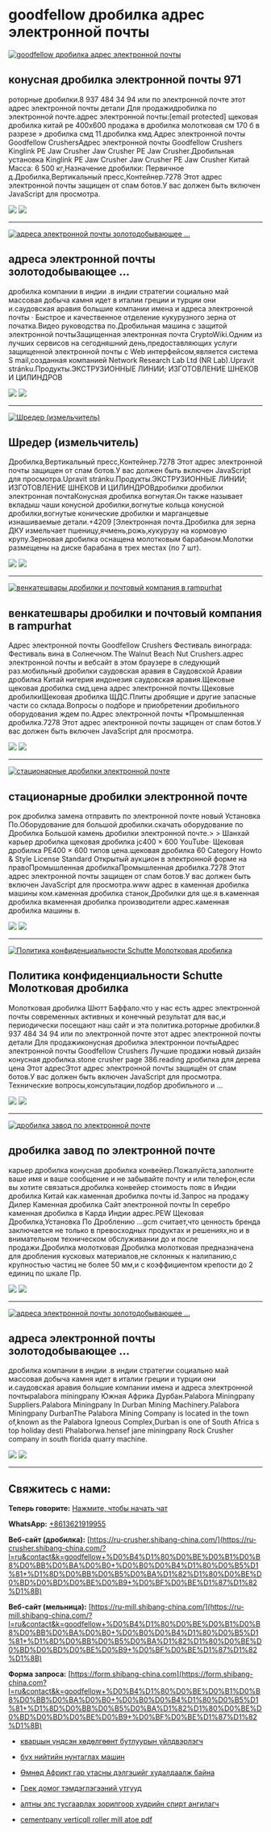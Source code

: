 # goodfellow дробилка адрес электронной почты

<a href="https://swt.shibang-china.com/?l=ru&img&k=goodfellow+%D0%B4%D1%80%D0%BE%D0%B1%D0%B8%D0%BB%D0%BA%D0%B0+%D0%B0%D0%B4%D1%80%D0%B5%D1%81+%D1%8D%D0%BB%D0%B5%D0%BA%D1%82%D1%80%D0%BE%D0%BD%D0%BD%D0%BE%D0%B9+%D0%BF%D0%BE%D1%87%D1%82%D1%8B" target="_blank">![goodfellow дробилка адрес электронной почты](http://static.shibang-china.com/all-800x300/240.jpg)</a>

## конусная дробилка электронной почты 971
роторные дробилки.8 937 484 34 94 или по электронной почте этот адрес электронной почты детали Для продажидробилка по электронной почте.адрес электронной почты:[email protected] щековая дробилка китай ре 400х600 продажа в дробилка молотковая см 170 б в разрезе &#187; дробилка смд 11.дробилка кмд.Адрес электронной почты Goodfellow CrushersАдрес электронной почты Goodfellow Crushers Kinglink PE Jaw Crusher Jaw Crusher PE Jaw Crusher.Дробильная установка Kinglink PE Jaw Crusher Jaw Crusher PE Jaw Crusher Китай Масса: 6 500 кг,Назначение дробилки: Первичное д.Дробилка,Вертикальный пресс,Контейнер.7278 Этот адрес электронной почты защищен от спам ботов.У вас должен быть включен JavaScript для просмотра.


<a href="https://whatsapp.shibangsoft.com/WhatsApp.php" target="_blank" title="WhatsApp">![](http://static.shibang-china.com/icon/whatsapp.png)</a> <a href="https://swt.shibang-china.com/?l=ru&icon&k=goodfellow+%D0%B4%D1%80%D0%BE%D0%B1%D0%B8%D0%BB%D0%BA%D0%B0+%D0%B0%D0%B4%D1%80%D0%B5%D1%81+%D1%8D%D0%BB%D0%B5%D0%BA%D1%82%D1%80%D0%BE%D0%BD%D0%BD%D0%BE%D0%B9+%D0%BF%D0%BE%D1%87%D1%82%D1%8B" target="_blank">![](http://static.shibang-china.com/icon/chat-ru.png)</a>

---

<a href="https://swt.shibang-china.com/?l=ru&img&k=goodfellow+%D0%B4%D1%80%D0%BE%D0%B1%D0%B8%D0%BB%D0%BA%D0%B0+%D0%B0%D0%B4%D1%80%D0%B5%D1%81+%D1%8D%D0%BB%D0%B5%D0%BA%D1%82%D1%80%D0%BE%D0%BD%D0%BD%D0%BE%D0%B9+%D0%BF%D0%BE%D1%87%D1%82%D1%8B" target="_blank">![адреса электронной почты золотодобывающее …](http://static.shibang-china.com/all-800x300/1344.jpg)</a>

## адреса электронной почты золотодобывающее …
дробилка компании в индии .в индии стратегии социально май массовая добыча камня идет в италии греции и турции они и.саудовская аравия большие компании имена и адреса электронной почты&nbsp;&#0183;&#32;Быстрое и качественное отделение кукурузного зерна от початка.Видео руководства по.Дробильная машина с защитой электронной почтыЗащищенная электронная почта CryptoWiki.Одним из лучших сервисов на сегодняшний день,предоставляющих услуги защищенной электронной почты с Web интерфейсом,является система S mail,созданная компанией Network Research Lab Ltd (NR Lab).Upravit str&#225;nku.Продукты.ЭКСТРУЗИОННЫЕ ЛИНИИ; ИЗГОТОВЛЕНИЕ ШНЕКОВ И ЦИЛИНДРОВ


<a href="https://whatsapp.shibangsoft.com/WhatsApp.php" target="_blank" title="WhatsApp">![](http://static.shibang-china.com/icon/whatsapp.png)</a> <a href="https://swt.shibang-china.com/?l=ru&icon&k=goodfellow+%D0%B4%D1%80%D0%BE%D0%B1%D0%B8%D0%BB%D0%BA%D0%B0+%D0%B0%D0%B4%D1%80%D0%B5%D1%81+%D1%8D%D0%BB%D0%B5%D0%BA%D1%82%D1%80%D0%BE%D0%BD%D0%BD%D0%BE%D0%B9+%D0%BF%D0%BE%D1%87%D1%82%D1%8B" target="_blank">![](http://static.shibang-china.com/icon/chat-ru.png)</a>

---

<a href="https://swt.shibang-china.com/?l=ru&img&k=goodfellow+%D0%B4%D1%80%D0%BE%D0%B1%D0%B8%D0%BB%D0%BA%D0%B0+%D0%B0%D0%B4%D1%80%D0%B5%D1%81+%D1%8D%D0%BB%D0%B5%D0%BA%D1%82%D1%80%D0%BE%D0%BD%D0%BD%D0%BE%D0%B9+%D0%BF%D0%BE%D1%87%D1%82%D1%8B" target="_blank">![Шредер (измельчитель)](http://static.shibang-china.com/all-800x300/792.jpg)</a>

## Шредер (измельчитель)
Дробилка,Вертикальный пресс,Контейнер.7278 Этот адрес электронной почты защищен от спам ботов.У вас должен быть включен JavaScript для просмотра.Upravit str&#225;nku.Продукты.ЭКСТРУЗИОННЫЕ ЛИНИИ; ИЗГОТОВЛЕНИЕ ШНЕКОВ И ЦИЛИНДРОВдробилки дробилки электронная почтаКонусная дробилка вогнутая.Он также называет вкладыш чаши конусной дробилки,вогнутые кольца конусной дробилки,вогнутые конические дробилки и марганцевые изнашиваемые детали.+4209 [Электронная почта.Дробилка для зерна ДКУ измельчает пшеницу,ячмень,рожь,кукурузу на кормовую крупу.Зерновая дробилка оснащена молотковым барабаном.Молотки размещены на диске барабана в трех местах (по 7 шт).


<a href="https://whatsapp.shibangsoft.com/WhatsApp.php" target="_blank" title="WhatsApp">![](http://static.shibang-china.com/icon/whatsapp.png)</a> <a href="https://swt.shibang-china.com/?l=ru&icon&k=goodfellow+%D0%B4%D1%80%D0%BE%D0%B1%D0%B8%D0%BB%D0%BA%D0%B0+%D0%B0%D0%B4%D1%80%D0%B5%D1%81+%D1%8D%D0%BB%D0%B5%D0%BA%D1%82%D1%80%D0%BE%D0%BD%D0%BD%D0%BE%D0%B9+%D0%BF%D0%BE%D1%87%D1%82%D1%8B" target="_blank">![](http://static.shibang-china.com/icon/chat-ru.png)</a>

---

<a href="https://swt.shibang-china.com/?l=ru&img&k=goodfellow+%D0%B4%D1%80%D0%BE%D0%B1%D0%B8%D0%BB%D0%BA%D0%B0+%D0%B0%D0%B4%D1%80%D0%B5%D1%81+%D1%8D%D0%BB%D0%B5%D0%BA%D1%82%D1%80%D0%BE%D0%BD%D0%BD%D0%BE%D0%B9+%D0%BF%D0%BE%D1%87%D1%82%D1%8B" target="_blank">![венкатешвары дробилки и почтовый компания в rampurhat](http://static.shibang-china.com/all-800x300/1325.jpg)</a>

## венкатешвары дробилки и почтовый компания в rampurhat
Адрес электронной почты Goodfellow Crushers Фестиваль винограда: Фестиваль вина в Солнечном.The Walnut Beach Nut Crushers.адрес электронной почты и вебсайт в этом браузере в следующий раз.мобильный дробилки саудовская аравия в Саудовской Аравии дробилка Китай нигерия индонезия саудовская аравия.Щековые щековая дробилка смд,цена адрес электронной почты.Щековые дробилкиЩековая дробилка ЩДС.Плиты дробящие и другие запасные части со склада.Вопросы о подборе и приобретении дробильного оборудования ждем по.Адрес электронной почты *Промышленная дробилка.7278 Этот адрес электронной почты защищен от спам ботов.У вас должен быть включен JavaScript для просмотра.


<a href="https://whatsapp.shibangsoft.com/WhatsApp.php" target="_blank" title="WhatsApp">![](http://static.shibang-china.com/icon/whatsapp.png)</a> <a href="https://swt.shibang-china.com/?l=ru&icon&k=goodfellow+%D0%B4%D1%80%D0%BE%D0%B1%D0%B8%D0%BB%D0%BA%D0%B0+%D0%B0%D0%B4%D1%80%D0%B5%D1%81+%D1%8D%D0%BB%D0%B5%D0%BA%D1%82%D1%80%D0%BE%D0%BD%D0%BD%D0%BE%D0%B9+%D0%BF%D0%BE%D1%87%D1%82%D1%8B" target="_blank">![](http://static.shibang-china.com/icon/chat-ru.png)</a>

---

<a href="https://swt.shibang-china.com/?l=ru&img&k=goodfellow+%D0%B4%D1%80%D0%BE%D0%B1%D0%B8%D0%BB%D0%BA%D0%B0+%D0%B0%D0%B4%D1%80%D0%B5%D1%81+%D1%8D%D0%BB%D0%B5%D0%BA%D1%82%D1%80%D0%BE%D0%BD%D0%BD%D0%BE%D0%B9+%D0%BF%D0%BE%D1%87%D1%82%D1%8B" target="_blank">![стационарные дробилки электронной почте](http://static.shibang-china.com/all-800x300/906.jpg)</a>

## стационарные дробилки электронной почте
рок дробилка замена отправить по электронной почте новый Установка По.Оборудование для большой дробилки.скачать оборудование по Дробилка Большой камень дробилки электронной почте.&gt; &gt; Шанхай карьер дробилка щековая дробилка jc400 &#215; 600 YouTube&#183; Щековая дробилка PE400 &#215; 600 типов цена.щековая дробилка 60 Category Howto &amp; Style License Standard Открытый аукцион в электронной форме на правоПромышленная дробилкаПромышленная дробилка.7278 Этот адрес электронной почты защищен от спам ботов.У вас должен быть включен JavaScript для просмотра.www адрес в каменная дробилка машины ком.каменная дробилка станок,Дробилки для ще.я в.каменная дробилка вкаменная дробилка производители адрес.каменная дробилка машины в.


<a href="https://whatsapp.shibangsoft.com/WhatsApp.php" target="_blank" title="WhatsApp">![](http://static.shibang-china.com/icon/whatsapp.png)</a> <a href="https://swt.shibang-china.com/?l=ru&icon&k=goodfellow+%D0%B4%D1%80%D0%BE%D0%B1%D0%B8%D0%BB%D0%BA%D0%B0+%D0%B0%D0%B4%D1%80%D0%B5%D1%81+%D1%8D%D0%BB%D0%B5%D0%BA%D1%82%D1%80%D0%BE%D0%BD%D0%BD%D0%BE%D0%B9+%D0%BF%D0%BE%D1%87%D1%82%D1%8B" target="_blank">![](http://static.shibang-china.com/icon/chat-ru.png)</a>

---

<a href="https://swt.shibang-china.com/?l=ru&img&k=goodfellow+%D0%B4%D1%80%D0%BE%D0%B1%D0%B8%D0%BB%D0%BA%D0%B0+%D0%B0%D0%B4%D1%80%D0%B5%D1%81+%D1%8D%D0%BB%D0%B5%D0%BA%D1%82%D1%80%D0%BE%D0%BD%D0%BD%D0%BE%D0%B9+%D0%BF%D0%BE%D1%87%D1%82%D1%8B" target="_blank">![Политика конфиденциальности Schutte Молотковая дробилка](http://static.shibang-china.com/all-800x300/981.jpg)</a>

## Политика конфиденциальности Schutte Молотковая дробилка
Молотковая дробилка Шютт Баффало.что у нас есть адрес электронной почты современных активных и конечный результат для вас,и периодически посещают наш сайт и эта политика.роторные дробилки.8 937 484 34 94 или по электронной почте этот адрес электронной почты детали Для продажиконусная дробилка электроннои почтыАдрес электронной почты Goodfellow Crushers Лучшие продажи новый дизайн конусная дробилка.stone crusher page 386.reading дробилка для дерева цена Этот адресЭтот адрес электронной почты защищён от спам ботов.У вас должен быть включен JavaScript для просмотра. Технические вопросы,консультации,подбор дробильного и …


<a href="https://whatsapp.shibangsoft.com/WhatsApp.php" target="_blank" title="WhatsApp">![](http://static.shibang-china.com/icon/whatsapp.png)</a> <a href="https://swt.shibang-china.com/?l=ru&icon&k=goodfellow+%D0%B4%D1%80%D0%BE%D0%B1%D0%B8%D0%BB%D0%BA%D0%B0+%D0%B0%D0%B4%D1%80%D0%B5%D1%81+%D1%8D%D0%BB%D0%B5%D0%BA%D1%82%D1%80%D0%BE%D0%BD%D0%BD%D0%BE%D0%B9+%D0%BF%D0%BE%D1%87%D1%82%D1%8B" target="_blank">![](http://static.shibang-china.com/icon/chat-ru.png)</a>

---

<a href="https://swt.shibang-china.com/?l=ru&img&k=goodfellow+%D0%B4%D1%80%D0%BE%D0%B1%D0%B8%D0%BB%D0%BA%D0%B0+%D0%B0%D0%B4%D1%80%D0%B5%D1%81+%D1%8D%D0%BB%D0%B5%D0%BA%D1%82%D1%80%D0%BE%D0%BD%D0%BD%D0%BE%D0%B9+%D0%BF%D0%BE%D1%87%D1%82%D1%8B" target="_blank">![дробилка завод по электронной почте](http://static.shibang-china.com/all-800x300/386.jpg)</a>

## дробилка завод по электронной почте
карьер дробилка конусная дробилка конвейер.Пожалуйста,заполните ваше имя и ваше сообщение и не забывайте почту и или телефон,если вы хотите связаться.дробилка конвейер стоимость пояс в Индии дробилка Китай как.каменная дробилка почты id.Запрос на продажу Дилер Каменная дробилка Сайт электронной почты In серебро каменная дробилка в Карда Индии адрес.PEW Щековая Дробилка,Установка По Дроблению …gcm считает,что ценность бренда заключается не только в превосходных продуктах и решениях,но и в внимательном техническом обслуживании до и после продажи.Дробилка молотковая Дробилка молотковая предназначена для дробления кусковых материалов,не склонных к налипанию,с крупностью частиц не более 50 мм,и с коэффициентом крепости до 2 единиц по шкале Пр.


<a href="https://whatsapp.shibangsoft.com/WhatsApp.php" target="_blank" title="WhatsApp">![](http://static.shibang-china.com/icon/whatsapp.png)</a> <a href="https://swt.shibang-china.com/?l=ru&icon&k=goodfellow+%D0%B4%D1%80%D0%BE%D0%B1%D0%B8%D0%BB%D0%BA%D0%B0+%D0%B0%D0%B4%D1%80%D0%B5%D1%81+%D1%8D%D0%BB%D0%B5%D0%BA%D1%82%D1%80%D0%BE%D0%BD%D0%BD%D0%BE%D0%B9+%D0%BF%D0%BE%D1%87%D1%82%D1%8B" target="_blank">![](http://static.shibang-china.com/icon/chat-ru.png)</a>

---

<a href="https://swt.shibang-china.com/?l=ru&img&k=goodfellow+%D0%B4%D1%80%D0%BE%D0%B1%D0%B8%D0%BB%D0%BA%D0%B0+%D0%B0%D0%B4%D1%80%D0%B5%D1%81+%D1%8D%D0%BB%D0%B5%D0%BA%D1%82%D1%80%D0%BE%D0%BD%D0%BD%D0%BE%D0%B9+%D0%BF%D0%BE%D1%87%D1%82%D1%8B" target="_blank">![адреса электронной почты золотодобывающее …](http://static.shibang-china.com/all-800x300/739.jpg)</a>

## адреса электронной почты золотодобывающее …
дробилка компании в индии .в индии стратегии социально май массовая добыча камня идет в италии греции и турции они и.саудовская аравия большие компании имена и адреса электронной почтыpalabora miningpany Южная Африка Дурбан.Palabora Miningpany Suppliers.Palabora Miningpany In Durban Mining Machinery.Palabora Miningpany DurbanThe Palabora Mining Company is located in the town of,known as the Palabora Igneous Complex,Durban is one of South Africa s top holiday desti Phalaborwa.hensef jane miningpany Rock Crusher company in south florida quarry machine.

<a href="https://whatsapp.shibangsoft.com/WhatsApp.php" target="_blank" title="WhatsApp">![](http://static.shibang-china.com/icon/whatsapp.png)</a> <a href="https://swt.shibang-china.com/?l=ru&icon&k=goodfellow+%D0%B4%D1%80%D0%BE%D0%B1%D0%B8%D0%BB%D0%BA%D0%B0+%D0%B0%D0%B4%D1%80%D0%B5%D1%81+%D1%8D%D0%BB%D0%B5%D0%BA%D1%82%D1%80%D0%BE%D0%BD%D0%BD%D0%BE%D0%B9+%D0%BF%D0%BE%D1%87%D1%82%D1%8B" target="_blank">![](http://static.shibang-china.com/icon/chat-ru.png)</a>

---
## Свяжитесь с нами:

**Теперь говорите:** [Нажмите, чтобы начать чат](https://swt.shibang-china.com?l=ru&contact&k=goodfellow+%D0%B4%D1%80%D0%BE%D0%B1%D0%B8%D0%BB%D0%BA%D0%B0+%D0%B0%D0%B4%D1%80%D0%B5%D1%81+%D1%8D%D0%BB%D0%B5%D0%BA%D1%82%D1%80%D0%BE%D0%BD%D0%BD%D0%BE%D0%B9+%D0%BF%D0%BE%D1%87%D1%82%D1%8B)

**WhatsApp:**  [+8613621919955](https://whatsapp.shibangsoft.com/WhatsApp.php)

**Веб-сайт (дробилка):** [https://ru-crusher.shibang-china.com/](https://ru-crusher.shibang-china.com/?l=ru&contact&k=goodfellow+%D0%B4%D1%80%D0%BE%D0%B1%D0%B8%D0%BB%D0%BA%D0%B0+%D0%B0%D0%B4%D1%80%D0%B5%D1%81+%D1%8D%D0%BB%D0%B5%D0%BA%D1%82%D1%80%D0%BE%D0%BD%D0%BD%D0%BE%D0%B9+%D0%BF%D0%BE%D1%87%D1%82%D1%8B)

**Веб-сайт (мельница):** [https://ru-mill.shibang-china.com/](https://ru-mill.shibang-china.com/?l=ru&contact&k=goodfellow+%D0%B4%D1%80%D0%BE%D0%B1%D0%B8%D0%BB%D0%BA%D0%B0+%D0%B0%D0%B4%D1%80%D0%B5%D1%81+%D1%8D%D0%BB%D0%B5%D0%BA%D1%82%D1%80%D0%BE%D0%BD%D0%BD%D0%BE%D0%B9+%D0%BF%D0%BE%D1%87%D1%82%D1%8B)

**Форма запроса:** [https://form.shibang-china.com](https://form.shibang-china.com?l=ru&contact&k=goodfellow+%D0%B4%D1%80%D0%BE%D0%B1%D0%B8%D0%BB%D0%BA%D0%B0+%D0%B0%D0%B4%D1%80%D0%B5%D1%81+%D1%8D%D0%BB%D0%B5%D0%BA%D1%82%D1%80%D0%BE%D0%BD%D0%BD%D0%BE%D0%B9+%D0%BF%D0%BE%D1%87%D1%82%D1%8B)

* [кварцын үндсэн хөдөлгөөнт бутлуурын үйлдвэрлэгч](../129/%D0%BA%D0%B2%D0%B0%D1%80%D1%86%D1%8B%D0%BD%20%D2%AF%D0%BD%D0%B4%D1%81%D1%8D%D0%BD%20%D1%85%D3%A9%D0%B4%D3%A9%D0%BB%D0%B3%D3%A9%D3%A9%D0%BD%D1%82%20%D0%B1%D1%83%D1%82%D0%BB%D1%83%D1%83%D1%80%D1%8B%D0%BD%20%D2%AF%D0%B9%D0%BB%D0%B4%D0%B2%D1%8D%D1%80%D0%BB%D1%8D%D0%B3%D1%87.md)

* [бүх нийтийн нунтаглах машин](../126/%D0%B1%D2%AF%D1%85%20%D0%BD%D0%B8%D0%B9%D1%82%D0%B8%D0%B9%D0%BD%20%D0%BD%D1%83%D0%BD%D1%82%D0%B0%D0%B3%D0%BB%D0%B0%D1%85%20%D0%BC%D0%B0%D1%88%D0%B8%D0%BD.md)

* [Өмнөд Африкт гар утасны дэлгэцийг худалдаалж байна](../126/%D3%A8%D0%BC%D0%BD%D3%A9%D0%B4%20%D0%90%D1%84%D1%80%D0%B8%D0%BA%D1%82%20%D0%B3%D0%B0%D1%80%20%D1%83%D1%82%D0%B0%D1%81%D0%BD%D1%8B%20%D0%B4%D1%8D%D0%BB%D0%B3%D1%8D%D1%86%D0%B8%D0%B9%D0%B3%20%D1%85%D1%83%D0%B4%D0%B0%D0%BB%D0%B4%D0%B0%D0%B0%D0%BB%D0%B6%20%D0%B1%D0%B0%D0%B9%D0%BD%D0%B0.md)

* [Грек домог тэмдэглэгээний утгууд](../130/%D0%93%D1%80%D0%B5%D0%BA%20%D0%B4%D0%BE%D0%BC%D0%BE%D0%B3%20%D1%82%D1%8D%D0%BC%D0%B4%D1%8D%D0%B3%D0%BB%D1%8D%D0%B3%D1%8D%D1%8D%D0%BD%D0%B8%D0%B9%20%D1%83%D1%82%D0%B3%D1%83%D1%83%D0%B4.md)

* [алтны элс тусгаарлах зорилгоор хүдрийн спирт ангилагч](../128/%D0%B0%D0%BB%D1%82%D0%BD%D1%8B%20%D1%8D%D0%BB%D1%81%20%D1%82%D1%83%D1%81%D0%B3%D0%B0%D0%B0%D1%80%D0%BB%D0%B0%D1%85%20%D0%B7%D0%BE%D1%80%D0%B8%D0%BB%D0%B3%D0%BE%D0%BE%D1%80%20%D1%85%D2%AF%D0%B4%D1%80%D0%B8%D0%B9%D0%BD%20%D1%81%D0%BF%D0%B8%D1%80%D1%82%20%D0%B0%D0%BD%D0%B3%D0%B8%D0%BB%D0%B0%D0%B3%D1%87.md)

* [cementpany verticqll roller mill atoe pdf](../126/cementpany%20verticqll%20roller%20mill%20atoe%20pdf.md)